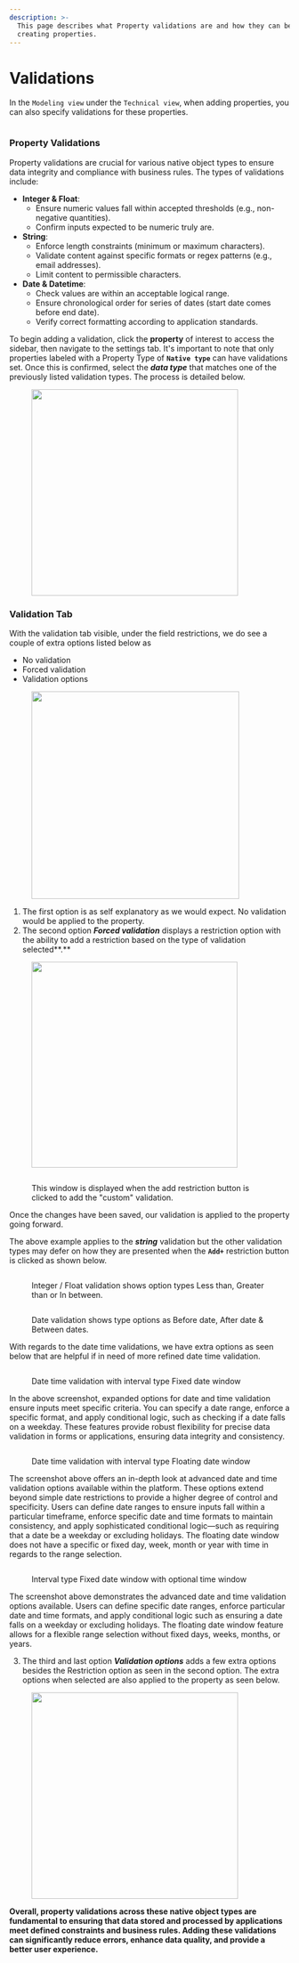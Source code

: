 ```yaml
---
description: >-
  This page describes what Property validations are and how they can be set when
  creating properties.
---
```


# Validations

In the `Modeling view` under the `Technical view`, when adding properties, you can also specify validations for these properties.

<figure><img src="../../.gitbook/assets/Screenshot 2024-04-23 at 14.54.21.png" alt=""><figcaption></figcaption></figure>

### Property Validations

Property validations are crucial for various native object types to ensure data integrity and compliance with business rules. The types of validations include:

* **Integer & Float**:
  * Ensure numeric values fall within accepted thresholds (e.g., non-negative quantities).
  * Confirm inputs expected to be numeric truly are.
* **String**:
  * Enforce length constraints (minimum or maximum characters).
  * Validate content against specific formats or regex patterns (e.g., email addresses).
  * Limit content to permissible characters.
* **Date & Datetime**:
  * Check values are within an acceptable logical range.
  * Ensure chronological order for series of dates (start date comes before end date).
  * Verify correct formatting according to application standards.

To begin adding a validation, click the **property** of interest to access the sidebar, then navigate to the settings tab. It's important to note that only properties labeled with a Property Type of **`Native type`** can have validations set. Once this is confirmed, select the _**data type**_ that matches one of the previously listed validation types. The process is detailed below.

<figure><img src="../../.gitbook/assets/Screenshot 2024-04-23 at 15.05.42.png" alt="" width="371"><figcaption></figcaption></figure>

### Validation Tab

With the validation tab visible, under the field restrictions, we do see a couple of extra options listed below as&#x20;

* No validation
* Forced validation
* Validation options

<figure><img src="../../.gitbook/assets/Screenshot 2024-04-23 at 15.22.58 (1).png" alt="" width="373"><figcaption></figcaption></figure>

1. The first option is as self explanatory as we would expect. No validation would be applied to the property.&#x20;
2. The second option _**Forced validation**_ displays a restriction option with the ability to add a restriction based on the type of validation selected**.**

<figure><img src="../../.gitbook/assets/Screenshot 2024-04-23 at 15.38.34.png" alt="" width="370"><figcaption></figcaption></figure>

<figure><img src="../../.gitbook/assets/Screenshot 2024-04-23 at 15.41.48.png" alt=""><figcaption><p>This window is displayed when the add restriction button is clicked to add the "custom" validation.</p></figcaption></figure>

Once the changes have been saved, our validation is applied to the property going forward.&#x20;

The above example applies to the _**string**_ validation but the other validation types may defer on how they are presented when the **`Add+`** restriction button is clicked as shown below.&#x20;

<figure><img src="../../.gitbook/assets/Screenshot 2024-04-23 at 15.45.42.png" alt=""><figcaption><p>Integer / Float validation shows option types Less than, Greater than or In between.</p></figcaption></figure>

<figure><img src="../../.gitbook/assets/Screenshot 2024-04-23 at 16.21.29.png" alt=""><figcaption><p>Date validation shows type options as Before date, After date &#x26; Between dates. </p></figcaption></figure>

With regards to the date time validations,  we have extra options as seen below that are helpful if in need of more refined date time validation.&#x20;

<figure><img src="../../.gitbook/assets/Screenshot 2024-05-15 at 11.53.57.png" alt=""><figcaption><p>Date time validation with interval type Fixed date window</p></figcaption></figure>

In the above screenshot, expanded options for date and time validation ensure inputs meet specific criteria. You can specify a date range, enforce a specific format, and apply conditional logic, such as checking if a date falls on a weekday. These features provide robust flexibility for precise data validation in forms or applications, ensuring data integrity and consistency.



<figure><img src="../../.gitbook/assets/Screenshot 2024-05-15 at 11.55.18.png" alt=""><figcaption><p>Date time validation with interval type Floating date window</p></figcaption></figure>

The screenshot above offers an in-depth look at advanced date and time validation options available within the platform. These options extend beyond simple date restrictions to provide a higher degree of control and specificity. Users can define date ranges to ensure inputs fall within a particular timeframe, enforce specific date and time formats to maintain consistency, and apply sophisticated conditional logic—such as requiring that a date be a weekday or excluding holidays. The floating date window does not have a specific or fixed day, week, month or year with time in regards to the range selection.&#x20;



<figure><img src="../../.gitbook/assets/Screenshot 2024-05-15 at 11.53.57.png" alt=""><figcaption><p>Interval type Fixed date window with optional time window</p></figcaption></figure>

The screenshot above demonstrates the advanced date and time validation options available. Users can define specific date ranges, enforce particular date and time formats, and apply conditional logic such as ensuring a date falls on a weekday or excluding holidays. The floating date window feature allows for a flexible range selection without fixed days, weeks, months, or years.



3. The third and last option _**Validation options**_ adds a few extra options besides the Restriction option as seen in the second option. The extra options when selected are also applied to the property as seen below.&#x20;

<figure><img src="../../.gitbook/assets/Screenshot 2024-04-23 at 15.55.20.png" alt="" width="371"><figcaption></figcaption></figure>

**Overall, property validations across these native object types are fundamental to ensuring that data stored and processed by applications meet defined constraints and business rules. Adding these validations can significantly reduce errors, enhance data quality, and provide a better user experience.**
